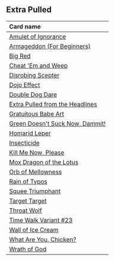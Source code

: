 ## Extra Pulled

| Card name |
| :-------- |
| [Amulet of Ignorance](https://github.com/mtgenius/uncube/raw/master/cards/extra-pulled/amulet-of-ignorance.png) |
| [Armageddon (For Beginners)](https://github.com/mtgenius/uncube/raw/master/cards/extra-pulled/armageddon-for-beginners.png) |
| [Big Red](https://github.com/mtgenius/uncube/raw/master/cards/extra-pulled/big-red.png) |
| [Cheat 'Em and Weep](https://github.com/mtgenius/uncube/raw/master/cards/extra-pulled/cheat-em-and-weep.png) |
| [Disrobing Scepter](https://github.com/mtgenius/uncube/raw/master/cards/extra-pulled/disrobing-scepter.png) |
| [Dojo Effect](https://github.com/mtgenius/uncube/raw/master/cards/extra-pulled/dojo-effect.png) |
| [Double Dog Dare](https://github.com/mtgenius/uncube/raw/master/cards/extra-pulled/double-dog-dare.png) |
| [Extra Pulled from the Headlines](https://github.com/mtgenius/uncube/raw/master/cards/extra-pulled/extra-pulled-from-the-headlines.png) |
| [Gratuitous Babe Art](https://github.com/mtgenius/uncube/raw/master/cards/extra-pulled/gratuitous-babe-art.png) |
| [Green Doesn't Suck Now, Dammit!](https://github.com/mtgenius/uncube/raw/master/cards/extra-pulled/green-doesnt-suck-now-dammit.png) |
| [Homarid Leper](https://github.com/mtgenius/uncube/raw/master/cards/extra-pulled/homarid-leper.png) |
| [Insecticide](https://github.com/mtgenius/uncube/raw/master/cards/extra-pulled/insecticide.png) |
| [Kill Me Now, Please](https://github.com/mtgenius/uncube/raw/master/cards/extra-pulled/kill-me-now-please.png) |
| [Mox Dragon of the Lotus](https://github.com/mtgenius/uncube/raw/master/cards/extra-pulled/mox-dragon-of-the-lotus.png) |
| [Orb of Mellowness](https://github.com/mtgenius/uncube/raw/master/cards/extra-pulled/orb-of-mellowness.png) |
| [Rain of Typos](https://github.com/mtgenius/uncube/raw/master/cards/extra-pulled/rain-of-typos.png) |
| [Squee Triumphant](https://github.com/mtgenius/uncube/raw/master/cards/extra-pulled/squee-triumphant.png) |
| [Target Target](https://github.com/mtgenius/uncube/raw/master/cards/extra-pulled/target-target.png) |
| [Throat Wolf](https://github.com/mtgenius/uncube/raw/master/cards/extra-pulled/throat-wolf.png) |
| [Time Walk Variant #23](https://github.com/mtgenius/uncube/raw/master/cards/extra-pulled/time-walk-variant-23.png) |
| [Wall of Ice Cream](https://github.com/mtgenius/uncube/raw/master/cards/extra-pulled/wall-of-ice-cream.png) |
| [What Are You, Chicken?](https://github.com/mtgenius/uncube/raw/master/cards/extra-pulled/what-are-you-chicken.png) |
| [Wrath of God](https://github.com/mtgenius/uncube/raw/master/cards/extra-pulled/wrath-of-god.png) |
